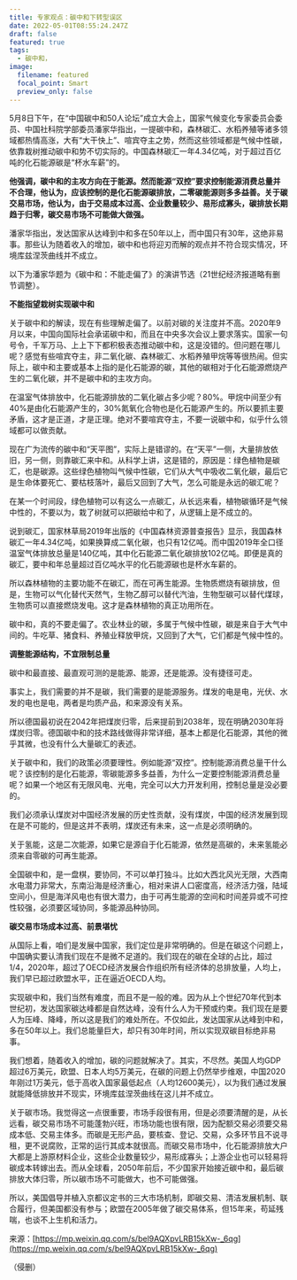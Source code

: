 ```yaml
---
title: 专家观点：碳中和下转型误区
date: 2022-05-01T08:55:24.247Z
draft: false
featured: true
tags:
  - 碳中和，
image:
  filename: featured
  focal_point: Smart
  preview_only: false
---
```

5月8日下午，在“中国碳中和50人论坛”成立大会上，国家气候变化专家委员会委员、中国社科院学部委员潘家华指出，一提碳中和，森林碳汇、水稻养殖等诸多领域都热情高涨，大有“大干快上”、喧宾夺主之势，然而这些领域都是气候中性碳，依靠栽树推动碳中和势不切实际的。中国森林碳汇一年4.34亿吨，对于超过百亿吨的化石能源碳是“杯水车薪”的。

**他强调，碳中和的主攻方向在于能源。然而能源“双控”要求控制能源消费总量并不合理，他认为，应该控制的是化石能源碳排放，二零碳能源则多多益善。关于碳交易市场，他认为，由于交易成本过高、企业数量较少、易形成寡头，碳排放长期趋于归零，碳交易市场不可能做大做强。**

潘家华指出，发达国家从达峰到中和多在50年以上，而中国只有30年，这绝非易事。那些认为随着收入的增加，碳中和也将迎刃而解的观点并不符合现实情况，环境库兹涅茨曲线并不成立。

以下为潘家华题为《碳中和：不能走偏了》的演讲节选（21世纪经济报道略有删节调整）。

**不能指望栽树实现碳中和**

关于碳中和的解读，现在有些理解走偏了。以前对碳的关注度并不高。2020年9月以来，中国向国际社会承诺碳中和，而且在中央多次会议上要求落实。国家一句号令，千军万马、上上下下都积极表态推动碳中和，这是没错的。但问题在哪儿呢？感觉有些喧宾夺主，非二氧化碳、森林碳汇、水稻养殖甲烷等等很热闹。但实际上，碳中和主要或基本上指的是化石能源的碳，其他的碳相对于化石能源燃烧产生的二氧化碳，并不是碳中和的主攻方向。

在温室气体排放中，化石能源排放的二氧化碳占多少呢？80%。甲烷中间至少有40%是由化石能源产生的，30%氮氧化合物也是化石能源产生的。所以要抓主要矛盾，这才是正道，才是正理。绝对不要喧宾夺主，不要一说碳中和，似乎什么领域都可以做贡献。

现在广为流传的碳中和“天平图”，实际上是错谬的。在“天平”一侧，大量排放依旧，另一侧，则靠碳汇来中和。从科学上讲，这是错的，原因是：绿色植物是碳汇，也是碳源。这些绿色植物叫气候中性碳，它们从大气中吸收二氧化碳，最后它是生命体要死亡、要枯枝落叶，最后又回到了大气，怎么可能是永远的碳汇呢？

在某一个时间段，绿色植物可以有这么一点碳汇，从长远来看，植物碳循环是气候中性的，不要以为，栽了树就可以把碳给中和了，从逻辑上是不成立的。

说到碳汇，国家林草局2019年出版的《中国森林资源普查报告》显示，我国森林碳汇一年4.34亿吨，如果换算成二氧化碳，也只有12亿吨。而中国2019年全口径温室气体排放总量是140亿吨，其中化石能源二氧化碳排放102亿吨。即便是真的碳汇，要中和年总量超过百亿吨水平的化石能源碳也是杯水车薪的。

所以森林植物的主要功能不在碳汇，而在可再生能源。生物质燃烧有碳排放，但是，生物可以气化替代天然气，生物乙醇可以替代汽油，生物型碳可以替代煤球，生物质可以直接燃烧发电。这才是森林植物的真正功用所在。

碳中和，真的不要走偏了。农业林业的碳，多属于气候中性碳，碳是来自于大气中间的。牛吃草、猪食料、养殖业释放甲烷，又回到了大气，它们都是气候中性的。

**调整能源结构，不宜限制总量**

碳中和最直接、最直观可测的是能源、能源，还是能源。没有捷径可走。

事实上，我们需要的并不是碳，我们需要的是能源服务。煤发的电是电，光伏、水发的电也是电，两者是均质产品，和来源没有关系。

所以德国最初说在2042年把煤炭归零，后来提前到2038年，现在明确2030年将煤炭归零。德国碳中和的技术路线做得非常详细，基本上都是化石能源，其他的微乎其微，也没有什么大量碳汇的表述。

关于碳中和，我们的政策必须要理性。例如能源“双控”。控制能源消费总量干什么呢？该控制的是化石能源，零碳能源多多益善，为什么一定要控制能源消费总量呢？如果一个地区有无限风电、光电，完全可以大力开发利用，控制总量是没必要的。

我们必须承认煤炭对中国经济发展的历史性贡献，没有煤炭，中国的经济发展到现在是不可能的，但是这并不表明，煤炭还有未来，这一点是必须明确的。

关于氢能，这是二次能源，如果它是源自于化石能源，依然是高碳的，未来氢能必须来自零碳的可再生能源。

全国碳中和，是一盘棋，要协同，不可以单打独斗。比如大西北风光无限，大西南水电潜力非常大，东南沿海是经济重心，相对来讲人口密度高，经济活力强，陆域空间小，但是海洋风电也有很大潜力，由于可再生能源的空间和时间差异或不可控性较强，必须要区域协同，多能源品种协同。

**碳交易市场成本过高、前景堪忧**

从国际上看，咱们是发展中国家，我们定位是非常明确的。但是在碳这个问题上，中国确实要认清我们现在不是微不足道的。我们现在的碳在全球的占比，超过1/4，2020年，超过了OECD经济发展合作组织所有经济体的总排放量，人均上，我们早已超过欧盟水平，正在逼近OECD人均。

实现碳中和，我们当然有难度，而且不是一般的难。因为从上个世纪70年代到本世纪初，发达国家碳达峰都是自然达峰，没有什么人为干预或约束。我们现在是要人为压峰、降峰，所以这是我们的难处所在。不仅如此，发达国家从达峰到中和，多在50年以上。我们总能量巨大，却只有30年时间，所以实现双碳目标绝非易事。

我们想着，随着收入的增加，碳的问题就解决了。其实，不尽然。美国人均GDP超过6万美元，欧盟、日本人均5万美元，在碳的问题上仍然举步维艰，中国2020年刚过1万美元，低于高收入国家最低起点（人均12600美元），以为我们通过发展就能降低排放并不现实，环境库兹涅茨曲线在这儿并不成立。

关于碳市场。我觉得这一点很重要，市场手段很有用，但是必须要清醒的是，从长远看，碳交易市场不可能蓬勃兴旺，市场功能也很有限，因为配额交易必须要交易成本低、交易主体多。而碳是无形产品，要核查、登记、交易，众多环节且不说寻租，更不说腐败，正常的运行其成本就很高。而碳交易市场中，化石能源排放大户大都是上游原材料企业，这些企业数量较少，易形成寡头；上游企业也可以轻易将碳成本转嫁出去。而从全球看，2050年前后，不少国家开始接近碳中和，最后碳排放大体归零，所以碳市场不可能做大，也不可能做强。

所以，美国倡导并植入京都议定书的三大市场机制，即碳交易、清洁发展机制、联合履行，但美国都没有参与；欧盟在2005年做了碳交易体系，但15年来，苟延残喘，也谈不上生机和活力。

来源：[https://mp.weixin.qq.com/s/bel9AQXpvLRB15kXw-_6qg](https://mp.weixin.qq.com/s/bel9AQXpvLRB15kXw-_6qg)

（侵删）